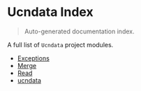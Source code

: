 # Ucndata Index

> Auto-generated documentation index.

A full list of `Ucndata` project modules.

- [Exceptions](./exceptions.md#exceptions)
- [Merge](./merge.md#merge)
- [Read](./read.md#read)
- [ucndata](./ucndata.md#ucndata)
